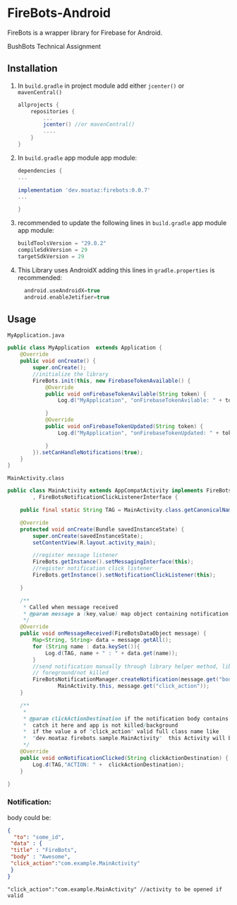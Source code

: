 # FireBots-Android
FireBots is a wrapper library for Firebase for Android.

BushBots Technical Assignment

## Installation

1. In `build.gradle` in project module add either `jcenter()` or `mavenCentral()`
  	```gradle
  	allprojects {
		repositories {
			...
			jcenter() //or mavenCentral()
			....
		}
	}
  	```

2. In `build.gradle` app module app module:
  	```gradle
  	dependencies {
    ...

    implementation 'dev.moataz:firebots:0.0.7'
    ...

    }
  	```


3. recommended to update the following lines in `build.gradle` app module app module:
  	```gradle
  	buildToolsVersion = "29.0.2"
  	compileSdkVersion = 29
	targetSdkVersion = 29
  	```





4.	This Library uses AndroidX  adding this lines in `gradle.properties` is recommended:
  	```gradle
      android.useAndroidX=true
	  android.enableJetifier=true
  	```

## Usage

`MyApplication.java`

```java
public class MyApplication  extends Application {
    @Override
    public void onCreate() {
        super.onCreate();
        //initialize the library
        FireBots.init(this, new FirebaseTokenAvailable() {
            @Override
            public void onFirebaseTokenAvilable(String token) {
                Log.d("MyApplication", "onFirebaseTokenAvilable: " + token);

            }
            @Override
            public void onFirebaseTokenUpdated(String token) {
                Log.d("MyApplication", "onFirebaseTokenUpdated: " + token);

            }
        }).setCanHandleNotifications(true);
    }
}
```
`MainActivity.class`

```java
public class MainActivity extends AppCompatActivity implements FireBotsMessagingInterface
        , FireBotsNotificationClickListenerInterface {

    public final static String TAG = MainActivity.class.getCanonicalName();

    @Override
    protected void onCreate(Bundle savedInstanceState) {
        super.onCreate(savedInstanceState);
        setContentView(R.layout.activity_main);

        //register message listener
        FireBots.getInstance().setMessagingInterface(this);
        //register notification click listener
        FireBots.getInstance().setNotificationClickListener(this);

    }

    /**
     * Called when message received
     * @param message a (key,value) map object containing notification message data
     */
    @Override
    public void onMessageReceived(FireBotsDataObject message) {
        Map<String, String> data = message.getAll();
        for (String name : data.keySet()){
            Log.d(TAG, name + " : " + data.get(name));
        }
        //send notification manually through library helper method, library won't handel displaying notification if app in
        // foreground/not killed
        FireBotsNotificationManager.createNotification(message.get("body"),
                MainActivity.this, message.get("click_action"));
    }

    /**
     *
     * @param clickActionDestination if the notification body contains a "click_action"  you can
     *  catch it here and app is not killed/background
     *  if the value a of "click_action" valid full class name like
     *  "dev.moataz.firebots.sample.MainActivity"  this Activity will be started
     */
    @Override
    public void onNotificationClicked(String clickActionDestination) {
        Log.d(TAG,"ACTION: " +  clickActionDestination);
    }

}
```


### Notification:

body could be:

```json
{
  "to": "some_id",
 "data" : {
 "title" : "FireBots",
 "body" : "Awesome",
 "click_action":"com.example.MainActivity" 
 }
}
```
`"click_action":"com.example.MainActivity" //activity to be opened if valid`
